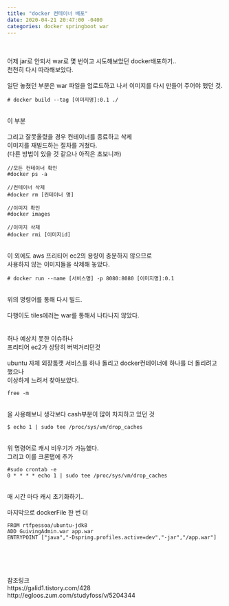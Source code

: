 ```yaml
---
title: "docker 컨테이너 배포"
date: 2020-04-21 20:47:00 -0400
categories: docker springboot war
---
```

<br>
<br>
어제 jar로 안되서 war로 몇 번이고 시도해보았던 docker배포하기..<br>
천천히 다시 따라해보았다.<br>
<br>
일단 놓쳤던 부분은 war 파일을 업로드하고 나서 이미지를 다시 만들어 주어야 했던 것.<br>


```
# docker build --tag [이미지명]:0.1 ./ 
```
<br>
이 부분<br>
<br>
그리고 잘못올렸을 경우 컨테이너를 종료하고 삭제<br>
이미지를 재빌드하는 절차를 거쳤다.<br>
(다른 방법이 있을 것 같으나 아직은 초보니까)<br>


```
//모든 컨테이너 확인
#docker ps -a 

//컨테이너 삭제
#docker rm [컨테이너 명]

//이미지 확인
#docker images

//이미지 삭제
#docker rmi [이미지id]

```

<br>
이 외에도 aws 프리티어 ec2의 용량이 충분하지 않으므로<br>
사용하지 않는 이미지들을 삭제해 놓았다.<br>


```
# docker run --name [서비스명] -p 8080:8080 [이미지명]:0.1
```
<br>
위의 명령어를 통해 다시 빌드.<br>
<br>
다행이도 tiles에러는 war를 통해서 나타나지 않았다.<br>
<br>
<br>
허나 예상치 못한 이슈하나<br>
프리티어 ec2가 상당히 버벅거리던것<br>
<br>
ubuntu 자체 외장톰캣 서비스를 하나 돌리고 docker컨테이너에 하나를 더 돌리려고 했으나<br>
이상하게 느려서 찾아보았다.<br>


```
free -m
```

<br>
을 사용해보니 생각보다 cash부분이 많이 차지하고 있던 것<br>


```
$ echo 1 | sudo tee /proc/sys/vm/drop_caches
```

<br>
위 명령어로 캐시 비우기가 가능했다.<br>
그리고 이를 크론탭에 추가<br>


```
#sudo crontab -e 
0 * * * * echo 1 | sudo tee /proc/sys/vm/drop_caches
```

<br>
매 시간 마다 캐시 초기화하기..<br>
<br>
마지막으로 dockerFile 한 번 더<br>

```
FROM rtfpessoa/ubuntu-jdk8
ADD GuivingAdmin.war app.war
ENTRYPOINT ["java","-Dspring.profiles.active=dev","-jar","/app.war"]
```
<br>
<br>
<br>
<br>
참조링크<br>
https://galid1.tistory.com/428<br>
http://egloos.zum.com/studyfoss/v/5204344<br>
<br>
